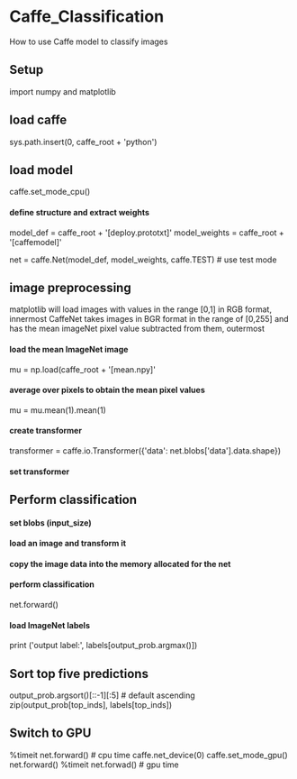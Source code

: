 # Caffe_Classification
How to use Caffe model to classify images

## Setup
import numpy and matplotlib

## load caffe
sys.path.insert(0, caffe_root + 'python')

## load model
caffe.set_mode_cpu()

#### define structure and extract weights
model_def = caffe_root + '[deploy.prototxt]'
model_weights = caffe_root + '[caffemodel]'

net = caffe.Net(model_def, model_weights, caffe.TEST) # use test mode

## image preprocessing
  matplotlib will load images with values in the range [0,1] in RGB format, innermost
  CaffeNet takes images in BGR format in the range of [0,255] and has the mean imageNet pixel value subtracted from them, outermost
  
#### load the mean ImageNet image
mu = np.load(caffe_root + '[mean.npy]'
#### average over pixels to obtain the mean pixel values
mu = mu.mean(1).mean(1)
#### create transformer
transformer = caffe.io.Transformer({'data': net.blobs['data'].data.shape})
#### set transformer

## Perform classification
#### set blobs (input_size)
#### load an image and transform it
#### copy the image data into the memory allocated for the net
#### perform classification
net.forward()
#### load ImageNet labels
print ('output label:', labels[output_prob.argmax()])

## Sort top five predictions
output_prob.argsort()[::-1][:5] # default ascending
zip(output_prob[top_inds], labels[top_inds])

## Switch to GPU
%timeit net.forward() # cpu time
caffe.net_device(0)
caffe.set_mode_gpu()
net.forward()
%timeit net.forwad() # gpu time
